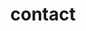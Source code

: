 ---
layout: profiles
permalink: /people/
title: contact
description: members of the lab or group
nav: true
nav_order: 4

profiles:
  # if you want to include more than one profile, just replicate the following block
  # and create one content file for each profile inside _pages/
  - align: right
    image: prof_pic.jpg
    content: contact.md
    image_circular: true # crops the image to make it circular
    more_info: >
      <p>G.17 Informatics forum</p>
      <p></p>
      <p>Your City, State 12345</p>
  # - align: left
  #   image: prof_pic.jpg
  #   content: about_einstein.md
  #   image_circular: false # crops the image to make it circular
  #   more_info: >
  #     <p>G.1</p>
  #     <p>123 your address street</p>
  #     <p>Your City, State 12345</p>
---